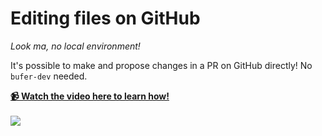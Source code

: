 # Editing files on GitHub 

_Look ma, no local environment!_

It's possible to make and propose changes in a PR on GitHub directly! No `bufer-dev` needed.

**[📹 Watch the video here to learn how! <br><br><img src="http://img.youtube.com/vi/O-fHOHoL0Oo/maxresdefault.jpg" />](https://youtu.be/O-fHOHoL0Oo)**


